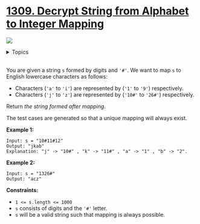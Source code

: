# [1309. Decrypt String from Alphabet to Integer Mapping](https://leetcode.cn/problems/decrypt-string-from-alphabet-to-integer-mapping/description/)

![](https://img.shields.io/badge/Difficulty-Easy-green.svg) 

<details>
<summary>Topics</summary>

* [`String`](https://leetcode.com/tag/string/)

</details>
<br />

You are given a string `s` formed by digits and `'#'`. We want to map `s` to English lowercase characters as follows:

 + Characters (`'a'` to `'i'`) are represented by (`'1'` to `'9'`) respectively.
 + Characters (`'j'` to `'z'`) are represented by (`'10#'` to `'26#'`) respectively.

Return *the string formed after mapping*.

The test cases are generated so that a unique mapping will always exist.

**Example 1:**

    Input: s = "10#11#12"
    Output: "jkab"
    Explanation: "j" -> "10#" , "k" -> "11#" , "a" -> "1" , "b" -> "2".

**Example 2:**

    Input: s = "1326#"
    Output: "acz"

**Constraints:**

 + `1 <= s.length <= 1000`
 + `s` consists of digits and the `'#'` letter.
 + `s` will be a valid string such that mapping is always possible.
